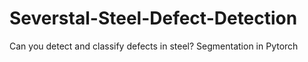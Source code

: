 # Severstal-Steel-Defect-Detection
Can you detect and classify defects in steel? Segmentation in Pytorch
